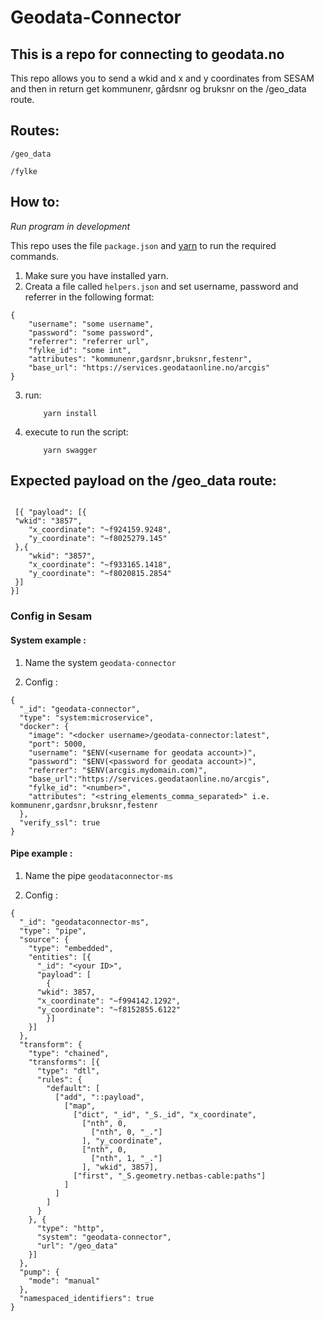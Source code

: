 # Geodata-Connector

## This is a repo for connecting to geodata.no
This repo allows you to send a wkid and x and y coordinates from SESAM and then in return get kommunenr, gårdsnr og bruksnr on the /geo_data route.

## Routes:

```/geo_data```

```/fylke```

## How to:

*Run program in development*

This repo uses the file ```package.json``` and [yarn](https://yarnpkg.com/lang/en/) to run the required commands.

1. Make sure you have installed yarn.
2. Creata a file called ```helpers.json``` and set username, password and referrer in the following format:
```
{
    "username": "some username",
    "password": "some password",
    "referrer": "referrer url",
    "fylke_id": "some int",
    "attributes": "kommunenr,gardsnr,bruksnr,festenr",
    "base_url": "https://services.geodataonline.no/arcgis"
}
```
3. run:
    ```
        yarn install
    ```
4. execute to run the script:
    ```
        yarn swagger
    ```

## Expected payload on the /geo_data route:

```

 [{ "payload": [{
 "wkid": "3857",
    "x_coordinate": "~f924159.9248",
    "y_coordinate": "~f8025279.145"	
 },{
 	"wkid": "3857",
    "x_coordinate": "~f933165.1418",
    "y_coordinate": "~f8020815.2854"
 }]
}]

```

### Config in Sesam

#### System example :

1. Name the system ```geodata-connector```

2. Config :

```
{
  "_id": "geodata-connector",
  "type": "system:microservice",
  "docker": {
    "image": "<docker username>/geodata-connector:latest",
    "port": 5000,
    "username": "$ENV(<username for geodata account>)",
    "password": "$ENV(<password for geodata account>)",
    "referrer": "$ENV(arcgis.mydomain.com)",
    "base_url":"https://services.geodataonline.no/arcgis",
    "fylke_id": "<number>",
    "attributes": "<string_elements_comma_separated>" i.e. kommunenr,gardsnr,bruksnr,festenr
  },
  "verify_ssl": true
}
```

#### Pipe example :

1. Name the pipe ```geodataconnector-ms```

2. Config :

```
{
  "_id": "geodataconnector-ms",
  "type": "pipe",
  "source": {
    "type": "embedded",
    "entities": [{
      "_id": "<your ID>",
      "payload": [
        {
      "wkid": 3857,
      "x_coordinate": "~f994142.1292",
      "y_coordinate": "~f8152855.6122"
        }]
    }]
  },
  "transform": {
    "type": "chained",
    "transforms": [{
      "type": "dtl",
      "rules": {
        "default": [
          ["add", "::payload",
            ["map",
              ["dict", "_id", "_S._id", "x_coordinate",
                ["nth", 0,
                  ["nth", 0, "_."]
                ], "y_coordinate",
                ["nth", 0,
                  ["nth", 1, "_."]
                ], "wkid", 3857],
              ["first", "_S.geometry.netbas-cable:paths"]
            ]
          ]
        ]
      }
    }, {
      "type": "http",
      "system": "geodata-connector",
      "url": "/geo_data"
    }]
  },
  "pump": {
    "mode": "manual"
  },
  "namespaced_identifiers": true
}
```